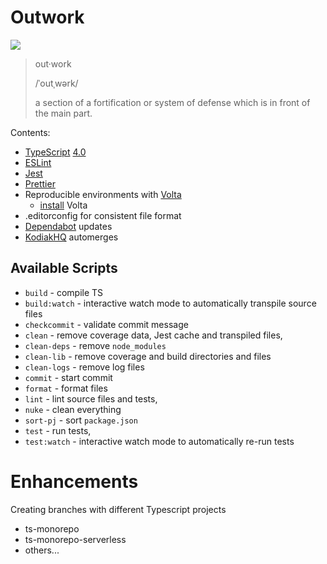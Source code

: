 # Outwork

![](https://github.com/jimador/outwork/workflows/build/badge.svg)

> out·work
>
> /ˈoutˌwərk/
>
> a section of a fortification or system of defense which is in front of the main part.

Contents:

- [TypeScript][typescript] [4.0][typescript-4-0]
- [ESLint][eslint]
- [Jest][jest]
- [Prettier][prettier]
- Reproducible environments with [Volta][volta]
  - [install][volta-getting-started] Volta
- .editorconfig for consistent file format
- [Dependabot] updates
- [KodiakHQ] automerges

## Available Scripts

- `build` - compile TS
- `build:watch` - interactive watch mode to automatically transpile source files
- `checkcommit` - validate commit message
- `clean` - remove coverage data, Jest cache and transpiled files,
- `clean-deps` - remove `node_modules`
- `clean-lib` - remove coverage and build directories and files
- `clean-logs` - remove log files
- `commit` - start commit
- `format` - format files
- `lint` - lint source files and tests,
- `nuke` - clean everything
- `sort-pj` - sort `package.json`
- `test` - run tests,
- `test:watch` - interactive watch mode to automatically re-run tests

# Enhancements

Creating branches with different Typescript projects

- ts-monorepo
- ts-monorepo-serverless
- others...

[typescript]: https://www.typescriptlang.org/
[typescript-4-0]: https://www.typescriptlang.org/docs/handbook/release-notes/typescript-4-0.html
[jest]: https://facebook.github.io/jest/
[eslint]: https://github.com/eslint/eslint
[prettier]: https://prettier.io
[volta]: https://volta.sh
[volta-getting-started]: https://docs.volta.sh/guide/getting-started
[dependabot]: https://dependabot.com/
[kodiakhq]: https://kodiakhq.com/
